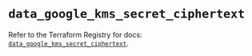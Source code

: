 # `data_google_kms_secret_ciphertext`

Refer to the Terraform Registry for docs: [`data_google_kms_secret_ciphertext`](https://registry.terraform.io/providers/hashicorp/google/5.39.0/docs/data-sources/kms_secret_ciphertext).

